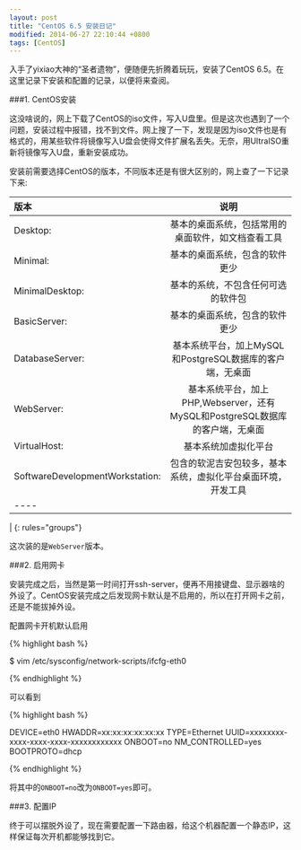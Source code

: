 ```yaml
---
layout: post
title: "CentOS 6.5 安装日记"
modified: 2014-06-27 22:10:44 +0800
tags: [CentOS]
---
```


入手了yixiao大神的“圣者遗物”，便随便先折腾着玩玩，安装了CentOS 6.5。在这里记录下安装和配置的记录，以便将来查阅。

###1. CentOS安装

这没啥说的，网上下载了CentOS的iso文件，写入U盘里。但是这次也遇到了一个问题，安装过程中报错，找不到文件。网上搜了一下，发现是因为iso文件也是有格式的，用某些软件将镜像写入U盘会使得文件扩展名丢失。无奈，用UltraISO重新将镜像写入U盘，重新安装成功。

安装前需要选择CentOS的版本，不同版本还是有很大区别的，网上查了一下记录下来:

|版本|说明|
|:--------|:-------:|
|Desktop:|基本的桌面系统，包括常用的桌面软件，如文档查看工具|
|Minimal:|基本的桌面系统，包含的软件更少|
|MinimalDesktop:|基本的系统，不包含任何可选的软件包|
|BasicServer:|基本的桌面系统，包含的软件更少|
|DatabaseServer:|基本系统平台，加上MySQL和PostgreSQL数据库的客户端，无桌面|
|WebServer:|基本系统平台，加上PHP,Webserver，还有MySQL和PostgreSQL数据库的客户端，无桌面|
|VirtualHost:|基本系统加虚拟化平台|
|SoftwareDevelopmentWorkstation:|包含的软泥吉安包较多，基本系统，虚拟化平台桌面环境，开发工具|
|----
|
{: rules="groups"}

这次装的是`WebServer`版本。

###2. 启用网卡

安装完成之后，当然是第一时间打开ssh-server，便再不用接键盘、显示器啥的外设了。CentOS安装完成之后发现网卡默认是不启用的，所以在打开网卡之前，还是不能拔掉外设。

配置网卡开机默认启用

{% highlight bash %}

$ vim /etc/sysconfig/network-scripts/ifcfg-eth0

{% endhighlight %}

可以看到

{% highlight bash %}

DEVICE=eth0
HWADDR=xx:xx:xx:xx:xx:xx
TYPE=Ethernet
UUID=xxxxxxxx-xxxx-xxxx-xxxx-xxxxxxxxxxxx
ONBOOT=no
NM_CONTROLLED=yes
BOOTPROTO=dhcp

{% endhighlight %}

将其中的`ONBOOT=no`改为`ONBOOT=yes`即可。

###3. 配置IP

终于可以摆脱外设了，现在需要配置一下路由器，给这个机器配置一个静态IP，这样保证每次开机都能够找到它。









